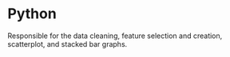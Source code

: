 # Python

Responsible for the data cleaning, feature selection and creation, scatterplot, and stacked bar graphs.
